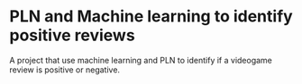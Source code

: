 # PLN and Machine learning to identify positive reviews

A project that use machine learning and PLN to identify if a videogame review is positive or negative.
